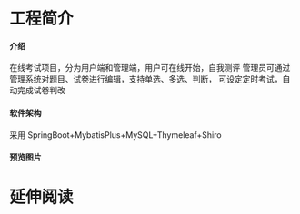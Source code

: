 # 工程简介
#### 介绍
在线考试项目，分为用户端和管理端，用户可在线开始，自我测评
管理员可通过管理系统对题目、试卷进行编辑，支持单选、多选、判断，
可设定定时考试，自动完成试卷判改
#### 软件架构
采用 SpringBoot+MybatisPlus+MySQL+Thymeleaf+Shiro
#### 预览图片

# 延伸阅读

